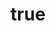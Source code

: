 ---
title: {
	'ru': 'Скетчи: дети московских улиц',
	'en': 'Sketches: children of Moscow streets',
}
# dateStart: 2020
dateEnd: 2019
images: ['скетчи_дети_московсих_улиц.tif']
extra: {
	'ru': 'бумага, спиртовые маркеры, коллаж',
	'en': 'paper, marker pens, collage',
}
size: 'A4'
# display: false
# text: ''
---